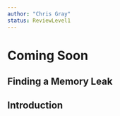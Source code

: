 ```yaml
---
author: "Chris Gray"
status: ReviewLevel1
---
```


# Coming Soon

## Finding a Memory Leak

## Introduction

